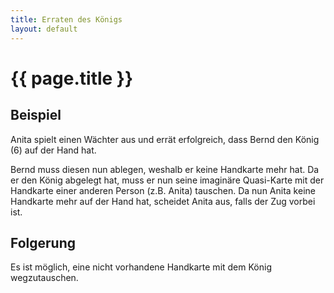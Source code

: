 ```yaml
---
title: Erraten des Königs
layout: default
---
```

# {{ page.title }}

## Beispiel

Anita spielt einen Wächter aus und errät erfolgreich, dass Bernd den König (6) auf der Hand hat. 

Bernd muss diesen nun ablegen, weshalb er keine Handkarte mehr hat.
Da er den König abgelegt hat, muss er nun seine imaginäre Quasi-Karte mit der Handkarte einer anderen Person (z.B. Anita) tauschen.
Da nun Anita keine Handkarte mehr auf der Hand hat, scheidet Anita aus, falls der Zug vorbei ist.

## Folgerung

Es ist möglich, eine nicht vorhandene Handkarte mit dem König wegzutauschen.
